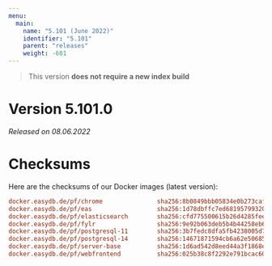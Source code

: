 ```yaml
---
menu:
  main:
    name: "5.101 (June 2022)"
    identifier: "5.101"
    parent: "releases"
    weight: -601
---
```


> This version **does not require a new index build**

# Version 5.101.0

*Released on 08.06.2022*

# Checksums

Here are the checksums of our Docker images (latest version): 

```ini
docker.easydb.de/pf/chrome               sha256:8b0849bbb05834e0b273caf2d345f3635b7b61c74bc571960a5b70e5042ff869
docker.easydb.de/pf/eas                  sha256:1d78dbffc7ed68195799320876b86bb005840cc5c4ba99db9c05a95572d76c9b
docker.easydb.de/pf/elasticsearch        sha256:cfd775500615b26d4285fee1ff1914a85b51b4c54ed65972f92576cf212f66f0
docker.easydb.de/pf/fylr                 sha256:9e92b063deb5b4b44258eb669392fe6f4165e55e6fc4fad312037e72d04af8aa
docker.easydb.de/pf/postgresql-11        sha256:3b7fedc8dfa5fb4238005d7e859ec1e0b13173854b8a84490b2b9d0f20e60494
docker.easydb.de/pf/postgresql-14        sha256:14671871594cb6a62e506852ee3339e93d02c808918ee860f602f675d251c53d
docker.easydb.de/pf/server-base          sha256:1d6ad542d8eed44a3f1868ea5a4db01e52777957871d789e022c79a488f1c004
docker.easydb.de/pf/webfrontend          sha256:025b38c8f2292e791bcac6052b45c45c54eaf6a1ddea8c1cd47b9bbb6a7085c7
```
